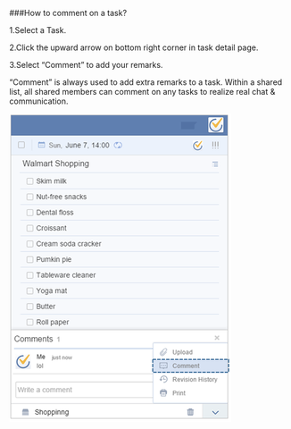 ###How to comment on a task?

1.Select a Task.

2.Click the upward arrow on bottom right corner in task detail page.

3.Select “Comment” to add your remarks.

“Comment” is always used to add extra remarks to a task. Within a shared list, all shared members can comment on any tasks to realize real chat & communication.

![](../images/webcomment.png)
